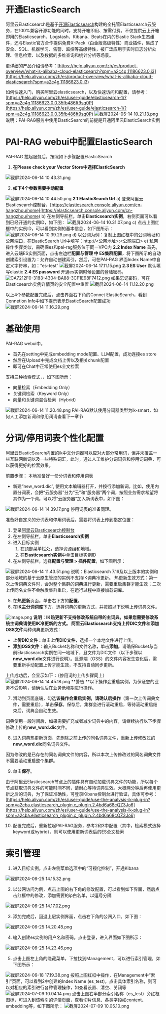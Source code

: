 # 开通ElasticSearch

阿里云Elasticsearch是基于[开源Elasticsearch](https://www.elastic.co/cn/elasticsearch/features)构建的全托管Elasticsearch云服务，在100%兼容开源功能的同时，支持开箱即用、按需付费。不仅提供云上开箱即用的Elasticsearch、Logstash、Kibana、Beats在内的Elastic Stack生态组件，还与Elastic官方合作提供免费X-Pack（白金版高级特性）商业插件，集成了安全、SQL、机器学习、告警、监控等高级特性，被广泛应用于实时日志分析处理、信息检索、以及数据的多维查询和统计分析等场景。

更详细的产品介绍请参考：[https://help.aliyun.com/zh/es/product-overview/what-is-alibaba-cloud-elasticsearch?spm=a2c4g.11186623.0.i3](https://help.aliyun.com/zh/es/product-overview/what-is-alibaba-cloud-elasticsearch?spm=a2c4g.11186623.0.i3)

如何快速入门，购买阿里云elasticsearch，以及快速访问和配置，请参考：[https://help.aliyun.com/zh/es/user-guide/elasticsearch-1/?spm=a2c4g.11186623.0.0.35fb486ft9sq0P](https://help.aliyun.com/zh/es/user-guide/elasticsearch-1/?spm=a2c4g.11186623.0.0.35fb486ft9sq0P)
![截屏2024-06-14 10.21.13.png](https://intranetproxy.alipay.com/skylark/lark/0/2024/png/311784/1718331689925-1ec64e5e-0d91-4390-b2b5-b202c2d248d5.png#clientId=u3ecc3105-3d48-4&from=ui&height=380&id=u81a81e45&originHeight=1202&originWidth=1170&originalType=binary&ratio=2&rotation=0&showTitle=false&size=387669&status=done&style=none&taskId=uf02461d4-9c6b-435b-8144-b496262732a&title=&width=370)
说明：PAI-RAG服务中使用ElasticSearch的前提是开通阿里云ElasticSearch实例

# PAI-RAG webui中配置ElasticSearch

PAI-RAG 拉起服务后，按照如下步骤配置ElasticSearch

1. **在Please check your Vector Store中选择ElasticSearch**

![截屏2024-06-14 10.43.31.png](https://intranetproxy.alipay.com/skylark/lark/0/2024/png/311784/1718333064456-1739daf7-ca7a-4783-9f9c-411b0eb46548.png#clientId=u3ecc3105-3d48-4&from=ui&id=u57149659&originHeight=1804&originWidth=3034&originalType=binary&ratio=2&rotation=0&showTitle=false&size=1255127&status=done&style=none&taskId=u21454120-6dbe-448e-8e5e-e003956affd&title=)

2. **如下4个参数需要手动配置**

![截屏2024-06-14 10.44.50.png](https://intranetproxy.alipay.com/skylark/lark/0/2024/png/311784/1718333126572-d6d30157-dbe9-4d2a-ae71-321b9af4edfb.png#clientId=u3ecc3105-3d48-4&from=ui&id=uf112dfdd&originHeight=1808&originWidth=3040&originalType=binary&ratio=2&rotation=0&showTitle=false&size=1254350&status=done&style=none&taskId=ue41d6a30-5b95-495a-812f-92ec4086e3d&title=)
**2.1 ElasticSearch Url**
a) 登录阿里云Elasticsearch控制台，[https://elasticsearch.console.aliyun.com/cn-hangzhou/home](https://elasticsearch.console.aliyun.com/cn-hangzhou/home)
b) 在左侧导航栏，单击**Elasticsearch实例**，右侧页面可以看到已经开通的实例ID，如下图：
![截屏2024-06-14 10.31.07.png](https://intranetproxy.alipay.com/skylark/lark/0/2024/png/311784/1718332714043-089d6458-a094-4a60-abfd-447b0de30c65.png#clientId=u3ecc3105-3d48-4&from=ui&id=L16BV&originHeight=804&originWidth=2392&originalType=binary&ratio=2&rotation=0&showTitle=false&size=506148&status=done&style=none&taskId=u3ed30bde-3e1c-4c79-8add-ca1db8aeffc&title=)
c) 点击上图红框中的实例ID，可以看到实例的基本信息，如下图所示：
![截屏2024-06-14 10.39.29.png](https://intranetproxy.alipay.com/skylark/lark/0/2024/png/311784/1718332934567-2bac9707-f570-44ec-8a14-25196effdb87.png#clientId=u3ecc3105-3d48-4&from=ui&id=LoiXX&originHeight=1054&originWidth=2426&originalType=binary&ratio=2&rotation=0&showTitle=false&size=528975&status=done&style=none&taskId=ud0d287f6-993f-4a7e-b138-3dd250dfa57&title=)
d) 以公网为例：复制上图红框中的公网地址和公网端口，在ElasticSearch Url中填写：http://<公网地址>:<公网端口>
e) 私网操作步骤类似，需确保es和pai-rag服务位于同一VPC内
**2.2 Index Name**
首先，进入云端ES实例页面，点击左边栏**配置与管理 **中** ES集群配置**，将下图所示的自动创建索引设置为：允许自动创建索引，然后，可在PAI-RAG 界面Index Name中自定义字符串，如：“es-test”
![截屏2024-06-14 17.11.15.png](https://intranetproxy.alipay.com/skylark/lark/0/2024/png/311784/1718356404299-95d0ace7-1589-43e1-91fa-779283c61689.png#clientId=u9631f05e-2c0e-4&from=ui&id=u6b06b0d1&originHeight=574&originWidth=3470&originalType=binary&ratio=2&rotation=0&showTitle=false&size=431473&status=done&style=none&taskId=u5754e238-d82d-4004-90fe-23b5749eab3&title=)
**2.3 ES User**
默认填写elastic
**2.4 ES password**
开通es实例时候设置的登陆密码，
![CA7212F0-3183-4304-BA88-3CF1E98F7412.png](https://intranetproxy.alipay.com/skylark/lark/0/2024/png/311784/1718334707000-185d3f93-daec-4003-b274-801450a18ef7.png#clientId=u3ecc3105-3d48-4&from=ui&height=275&id=ufc4de49a&originHeight=670&originWidth=1464&originalType=binary&ratio=2&rotation=0&showTitle=false&size=238543&status=done&style=none&taskId=u9aaca1cd-67c1-472d-847f-4865b1527bf&title=&width=600)
如果忘记密码，可在Elasticsearch实例详情页的安全配置中重置
![截屏2024-06-14 11.12.20.png](https://intranetproxy.alipay.com/skylark/lark/0/2024/png/311784/1718334846530-29b10106-ce19-4d62-8e56-f7704e144b9f.png#clientId=u3ecc3105-3d48-4&from=ui&height=351&id=u87fe649a&originHeight=774&originWidth=1334&originalType=binary&ratio=2&rotation=0&showTitle=false&size=251020&status=done&style=none&taskId=ue3725e0b-23da-4d73-bf07-2c6b7ef0d8b&title=&width=605)

以上4个参数配置完成后，点击界面右下角的Connet ElasticSearch，看到Connetion Info中如下提示表示ElasticSearch配置成功
![截屏2024-06-14 11.16.29.png](https://intranetproxy.alipay.com/skylark/lark/0/2024/png/311784/1718618291035-f5f4def8-66d2-4a5e-ba7a-5f7fe092dcdc.png#clientId=u34bcaa4d-a122-4&from=ui&height=352&id=ud0ad5c18&originHeight=916&originWidth=1526&originalType=binary&ratio=2&rotation=0&showTitle=false&size=392512&status=done&style=none&taskId=u36c9f1e6-1555-4f8a-8671-4f1a58231cf&title=&width=586)

# 基础使用

PAI-RAG webui中，

- 首先在setting中完成embedding mode配置、LLM配置，成功连接es store
- 然后在Upload中完成文档上传以及相关chunk配置
- 即可在Chat中正常使用es全文检索

支持三种检索模式，，如下图所示：

- 向量检索（Embedding Only）
- 关键词检索（Keyword Only）
- 向量和关键词混合检索（Hybrid）

![截屏2024-06-14 11.20.48.png](https://intranetproxy.alipay.com/skylark/lark/0/2024/png/311784/1718335290001-d5dd5ae0-1090-48a2-b800-112bd942a72b.png#clientId=u3ecc3105-3d48-4&from=ui&height=415&id=u35a321db&originHeight=1750&originWidth=2308&originalType=binary&ratio=2&rotation=0&showTitle=false&size=1044900&status=done&style=none&taskId=u80506fdb-cb4f-4075-bd3d-db6c730cb8e&title=&width=547)
PAI-RAG默认使用分词器类型为ik-smart，如何人工添加新词和停用词请查看下一章节

# 分词/停用词表个性化配置

阿里云ElasticSearch内置的ik中文分词器可以应对大部分常用词，但并未覆盖一些互联网新词以及一些特殊词汇，此时，通过人工维护分词词典和停用词词典，可以获得更好的检索效果。

前置步骤：
本地准备好一份分词表和停用词表

- 新建“new_word.dic”, 使用文本编辑器打开，并按行添加新词。比如，使用内置分词表，会把“云服务器”分为“云”和“服务器”两个词，按照业务需求希望将其作为一个词，可以将“云服务器”加入新词表中，如下图：

![截屏2024-06-14 14.39.17.png](https://intranetproxy.alipay.com/skylark/lark/0/2024/png/311784/1718347170645-deb16717-2794-4054-babd-3ba0874c8b9a.png#clientId=u7edc5c97-eb02-4&from=ui&height=230&id=u70c898f8&originHeight=454&originWidth=972&originalType=binary&ratio=2&rotation=0&showTitle=false&size=109839&status=done&style=none&taskId=u87bb17ef-3c7d-45b7-b928-775534539c7&title=&width=493)
停用词表的准备同理。

准备好自定义的分词表和停用词表后，需要将词表上传到指定位置：

1. 登录[阿里云Elasticsearch控制台](https://elasticsearch.console.aliyun.com/#/home)
2. 在左侧导航栏，单击**Elasticsearch实例**
3. 进入目标实例
   1. 在顶部菜单栏处，选择资源组和地域。
   2. 在**Elasticsearch实例**中单击目标实例ID
4. 在左侧导航栏，选择**配置与管理 > 插件配置**，如下图所示：

![截屏2024-06-14 11.43.51.png](https://intranetproxy.alipay.com/skylark/lark/0/2024/png/311784/1718336782889-3ed1a504-d658-4565-83f0-cf15658c1532.png#clientId=u7edc5c97-eb02-4&from=ui&id=u90b6bf5d&originHeight=578&originWidth=3078&originalType=binary&ratio=2&rotation=0&showTitle=false&size=487164&status=done&style=none&taskId=uccb832f7-c125-4ff7-aae5-4570f7c806a&title=)
说明：Elasticsearch 7.16及以上版本的实例和部分地域的基于云原生管控的实例不支持IK词典冷更新。
热更新生效方式：第一次上传词典文件时，会对整个集群的词典进行更新，需要重启集群才能生效；二次上传同名文件不会触发集群重启，在运行过程中直接加载词库。

5. 在**热更新**页面，单击右下方的**配置**。
6. 在**IK主分词词库**下方，选择词典的更新方式，并按照以下说明上传词典文件。

![image.png](https://intranetproxy.alipay.com/skylark/lark/0/2024/png/311784/1718336772676-95154846-1f73-4279-83d4-2c61b6c534c5.png#clientId=u7edc5c97-eb02-4&from=paste&id=uf6df4831&originHeight=351&originWidth=573&originalType=url&ratio=2&rotation=0&showTitle=false&size=12325&status=done&style=none&taskId=u53a1d954-a4c0-4947-bbbd-aa0f911125c&title=)
**说明：**IK热更新不支持修改系统自带的主词典，如果您需要修改系统主词典请使用IK冷更新的方式。
阿里云Elasticsearch支持**上传DIC文件**和**添加OSS文件**两种词典更新方式：

- **上传DIC文件**：单击**上传DIC文件**，选择一个本地文件进行上传。
- **添加OSS文件**：输入Bucket名称和文件名称，单击**添加**。请确保Bucket与当前Elasticsearch实例在同一地域下，且文件为DIC文件（以下步骤以**new_word.dic**文件进行说明）。且源端（OSS）的文件内容发生变化后，需要重新手动配置上传才能生效，不支持自动同步更新。

上传成功后，会显示如下：（停用词的上传步骤同上）
![截屏2024-06-14 14.45.18.png](https://intranetproxy.alipay.com/skylark/lark/0/2024/png/311784/1718347548381-35e724a1-3feb-4a19-b4dc-e234908a18cf.png#clientId=u7edc5c97-eb02-4&from=ui&height=684&id=uf00ec559&originHeight=1526&originWidth=1212&originalType=binary&ratio=2&rotation=0&showTitle=false&size=393145&status=done&style=none&taskId=u58d50bca-c317-4531-be6e-87f6292c530&title=&width=543)
**警告 **以下操作会重启实例，为保证您的业务不受影响，请确认后在业务低峰期进行操作。

7. 滑动到页面底端，勾选**该操作会重启实例，请确认后操作**（第一次上传词典文件，需要重启），单击**保存**。保存后，集群会进行滚动重启，等待滚动重启结束后，词典会自动生效。

词典使用一段时间后，如果需要扩充或者减少词典中的内容，请继续执行以下步骤修改上传的**new_word.dic**文件。

8. 进入词典热更新页面，先删除之前上传的同名词典文件，重新上传修改过的**new_word.dic**同名词典文件。

因为修改的是已存在的同名词典文件的内容，所以本次上传修改过的同名词典文件不需要滚动重启整个集群。

9. 单击**保存**。

由于阿里云Elasticsearch节点上的插件具有自动加载词典文件的功能，所以每个节点获取词典文件的可能时间不同，请耐心等待词典生效。大概两分钟后再使用更新之后的词典，为了保证准确性，可登录Kibana控制台进行验证，具体可参考：[https://help.aliyun.com/zh/es/user-guide/use-the-analysis-ik-plug-in?spm=a2cba.elasticsearch_plugin.c_plugin.2.4bd6a68cQZ3Jo6](https://help.aliyun.com/zh/es/user-guide/use-the-analysis-ik-plug-in?spm=a2cba.elasticsearch_plugin.c_plugin.2.4bd6a68cQZ3Jo6)

10. 配置完成后，重新拉起PAI-RAG服务，参考2和3中配置（其中，检索模式选择keyword或hybrid），则可以使用更新词表后的ES全文检索

# 索引管理

1. 进入目标实例，点击左侧菜单选项中的“可视化控制”，开通Kibana

![截屏2024-06-25 14.15.32.png](https://intranetproxy.alipay.com/skylark/lark/0/2024/png/311784/1719296187038-ebb7f3ad-2128-46ce-b8d3-d03f20534a4a.png#clientId=ud5bb8e6c-e200-4&from=ui&id=u2465dd69&originHeight=1044&originWidth=1560&originalType=binary&ratio=2&rotation=0&showTitle=false&size=942500&status=done&style=none&taskId=u290eeb2f-8a53-40e4-b77b-129c30b8f3b&title=)

2. 以公网访问为例，点击上图的右下角的修改配置，可以看到如下界面，然后点击红框中的修改，添加需要的ip白名单，以逗号分隔

![截屏2024-06-25 14.17.02.png](https://intranetproxy.alipay.com/skylark/lark/0/2024/png/311784/1719296344933-4500d630-99b4-407d-b7b8-8c10cac2f469.png#clientId=ud5bb8e6c-e200-4&from=ui&id=u237a8148&originHeight=534&originWidth=2166&originalType=binary&ratio=2&rotation=0&showTitle=false&size=582171&status=done&style=none&taskId=ub133ee5b-964d-49f7-a6ae-60089a71389&title=)

3. 添加完成后，回退上层实例界面，点击右下角的公网入口，如下图：

![截屏2024-06-25 14.20.48.png](https://intranetproxy.alipay.com/skylark/lark/0/2024/png/311784/1719296464294-c1fb6e3d-ba37-4149-9056-bd1af56f6409.png#clientId=ud5bb8e6c-e200-4&from=ui&height=492&id=ub57f802b&originHeight=984&originWidth=952&originalType=binary&ratio=2&rotation=0&showTitle=false&size=544405&status=done&style=none&taskId=u0ceb5f7a-a179-4f41-8a58-12c13f1ed7f&title=&width=476)

4. 输入创建es实例的用户名和密码，点击登录，进入界面如下图所示：

![截屏2024-06-25 14.23.46.png](https://intranetproxy.alipay.com/skylark/lark/0/2024/png/311784/1719296686010-64a5d4d6-b5b7-4c47-92a6-cb488ce816a5.png#clientId=ud5bb8e6c-e200-4&from=ui&height=351&id=u59ad63e1&originHeight=1286&originWidth=2042&originalType=binary&ratio=2&rotation=0&showTitle=false&size=1608704&status=done&style=none&taskId=ub8af7d0a-6930-431f-b361-6bfd8ba8ba1&title=&width=558)

5. 点击上图左上角的隐藏菜单，下拉找到Management，可以进行索引管理，如下图所示：

![截屏2024-06-18 17.19.38.png](https://intranetproxy.alipay.com/skylark/lark/0/2024/png/311784/1718702452892-4a802b88-c7b4-48be-aff9-e349b65d4c90.png#clientId=ucd45316e-a74b-4&from=ui&height=335&id=u8bf320a0&originHeight=1382&originWidth=2458&originalType=binary&ratio=2&rotation=0&showTitle=false&size=1916831&status=done&style=none&taskId=uc365f6ce-8786-4fff-a0bb-22217d3e730&title=&width=596)
按照上图红框中操作，在Management中“索引”页面，可以看到2中创建的Index Name (es_test)，点击具体索引名称，则可以对相应的索引进行各种管理操作，如查看设置、清空、关闭等
![截屏2024-07-09 10.04.14.png](https://intranetproxy.alipay.com/skylark/lark/0/2024/png/311784/1720490735797-cb549235-7dc8-4805-aa10-bb702fbfc569.png#clientId=u980b499d-d8dc-4&from=ui&height=182&id=u530e1a71&originHeight=840&originWidth=2752&originalType=binary&ratio=2&rotation=0&showTitle=false&size=1245323&status=done&style=none&taskId=u62f6eebb-5add-43b1-acbf-17f88837cc2&title=&width=596)
点击上图右半部分索引名称（es_test）旁红框图标，可进入到该索引的详情页面，查看切片信息、各类字段如content、embedding等，如下图所示：
![截屏2024-07-09 10.05.10.png](https://intranetproxy.alipay.com/skylark/lark/0/2024/png/311784/1720490785800-7b20cdf5-5d95-4e28-be4c-8967cd029f30.png#clientId=u980b499d-d8dc-4&from=ui&height=320&id=u891bcee3&originHeight=1108&originWidth=2052&originalType=binary&ratio=2&rotation=0&showTitle=false&size=1550501&status=done&style=none&taskId=ub91d5e87-ecb2-4849-9253-2c268da65ff&title=&width=593)
